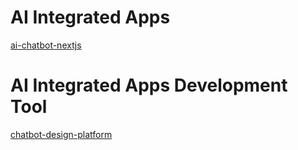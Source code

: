 # AI Integrated Apps
<a href="https://github.com/monate615/ai-chatbot-nextjs">ai-chatbot-nextjs</a>
# AI Integrated Apps Development Tool
<a href="https://github.com/monate615/chatbot-design-platform">chatbot-design-platform</a>
